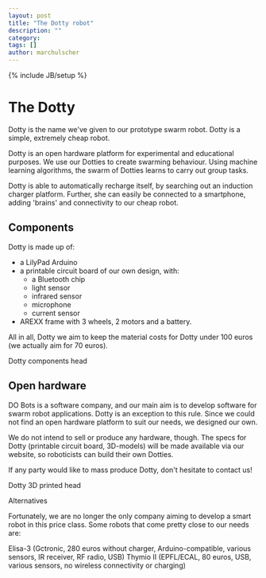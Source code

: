```yaml
---
layout: post
title: "The Dotty robot"
description: ""
category: 
tags: []
author: marchulscher
---
```

{% include JB/setup %}

# The Dotty

Dotty is the name we've given to our prototype swarm robot. Dotty is a simple, extremely cheap robot.

Dotty is an open hardware platform for experimental and educational purposes. We use our Dotties to create swarming behaviour. Using machine learning algorithms, the swarm of Dotties learns to carry out group tasks.

Dotty is able to automatically recharge itself, by searching out an induction charger platform. Further, she can easily be connected to a smartphone, adding 'brains' and connectivity to our cheap robot.

## Components

Dotty is made up of:

  * a LilyPad Arduino
  * a printable circuit board of our own design, with:
    * a Bluetooth chip
    * light sensor
    * infrared sensor
    * microphone
    * current sensor
  * AREXX frame with 3 wheels, 2 motors and a battery.

All in all, Dotty we aim to keep the material costs for Dotty under 100 euros (we actually aim for 70 euros).

Dotty components head

## Open hardware

DO Bots is a software company, and our main aim is to develop software for swarm robot applications. Dotty is an exception to this rule. Since we could not find an open hardware platform to suit our needs, we designed our own.

We do not intend to sell or produce any hardware, though. The specs for Dotty (printable circuit board, 3D-models) will be made available via our website, so roboticists can build their own Dotties.

If any party would like to mass produce Dotty, don't hesitate to contact us!

Dotty 3D printed head

Alternatives

Fortunately, we are no longer the only company aiming to develop a smart robot in this price class. Some robots that come pretty close to our needs are:

Elisa-3 (Gctronic, 280 euros without charger, Arduino-compatible, various sensors, IR receiver, RF radio, USB)
Thymio II (EPFL/ECAL, 80 euros, USB, various sensors, no wireless connectivity or charging)
